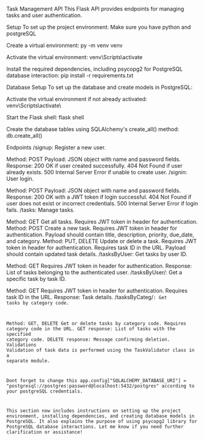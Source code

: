 Task Management API
This Flask API provides endpoints for managing tasks and user authentication.

Setup
To set up the project environment:
Make sure you have python and postgreSQL

Create a virtual environment:
py -m venv venv

Activate the virtual environment:
venv\Scripts\activate

Install the required dependencies, including psycopg2 for PostgreSQL database interaction:
pip install -r requirements.txt

Database Setup
To set up the database and create models in PostgreSQL:

Activate the virtual environment if not already activated:
venv\Scripts\activate\

Start the Flask shell:
flask shell

Create the database tables using SQLAlchemy's create_all() method:
db.create_all()


Endpoints
/signup: Register a new user.

Method: POST
Payload: JSON object with name and password fields.
Response:
200 OK if user created successfully.
404 Not Found if user already exists.
500 Internal Server Error if unable to create user.
/signin: User login.

Method: POST
Payload: JSON object with name and password fields.
Response:
200 OK with a JWT token if login successful.
404 Not Found if user does not exist or incorrect credentials.
500 Internal Server Error if login fails.
/tasks: Manage tasks.

Method: GET
Get all tasks.
Requires JWT token in header for authentication.
Method: POST
Create a new task.
Requires JWT token in header for authentication.
Payload should contain title, description, priority, due_date, and category.
Method: PUT, DELETE
Update or delete a task.
Requires JWT token in header for authentication.
Requires task ID in the URL.
Payload should contain updated task details.
/tasksByUser: Get tasks by user ID.

Method: GET
Requires JWT token in header for authentication.
Response: List of tasks belonging to the authenticated user.
/tasksByUser/<id>: Get a specific task by task ID.

Method: GET
Requires JWT token in header for authentication.
Requires task ID in the URL.
Response: Task details.
/tasksByCateg/<code>: Get tasks by category code.

Method: GET, DELETE
Get or delete tasks by category code.
Requires category code in the URL.
GET response: List of tasks with the specified category code.
DELETE response: Message confirming deletion.
Validations
Validation of task data is performed using the TaskValidator class in a separate module.

Dont forget to change this app.config["SQLALCHEMY_DATABASE_URI"] = "postgresql://postgres:password@localhost:5432/postgres" according to your postgreSQL credentials.

This section now includes instructions on setting up the project environment,
 installing dependencies, and creating database models in PostgreSQL. 
It also explains the purpose of using psycopg2 library for PostgreSQL database interactions. 
Let me know if you need further clarification or assistance!
